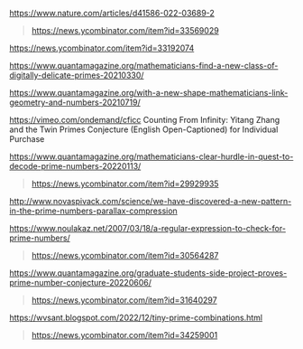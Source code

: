 https://www.nature.com/articles/d41586-022-03689-2
> https://news.ycombinator.com/item?id=33569029

https://news.ycombinator.com/item?id=33192074

https://www.quantamagazine.org/mathematicians-find-a-new-class-of-digitally-delicate-primes-20210330/

https://www.quantamagazine.org/with-a-new-shape-mathematicians-link-geometry-and-numbers-20210719/

https://vimeo.com/ondemand/cficc Counting From Infinity: Yitang Zhang and the Twin Primes Conjecture (English Open-Captioned) for Individual Purchase

https://www.quantamagazine.org/mathematicians-clear-hurdle-in-quest-to-decode-prime-numbers-20220113/
> https://news.ycombinator.com/item?id=29929935

http://www.novaspivack.com/science/we-have-discovered-a-new-pattern-in-the-prime-numbers-parallax-compression

https://www.noulakaz.net/2007/03/18/a-regular-expression-to-check-for-prime-numbers/
> https://news.ycombinator.com/item?id=30564287

https://www.quantamagazine.org/graduate-students-side-project-proves-prime-number-conjecture-20220606/
> https://news.ycombinator.com/item?id=31640297

https://wvsant.blogspot.com/2022/12/tiny-prime-combinations.html
> https://news.ycombinator.com/item?id=34259001